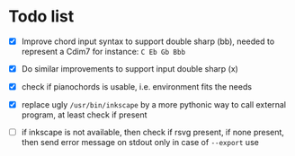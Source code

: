 # Todo list

- [x] Improve chord input syntax to support double sharp (bb), needed to represent a Cdim7 for instance: `C Eb Gb Bbb`
- [x] Do similar improvements to support input double sharp (x)
- [x] check if pianochords is usable, i.e. environment fits the needs
- [x] replace ugly `/usr/bin/inkscape` by a more pythonic way to call external program, at least check if present
- [ ] if inkscape is not available, then check if rsvg present, if none present, then send error message on stdout only in case of `--export` use


